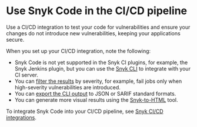 # Use Snyk Code in the CI/CD pipeline

Use a CI/CD integration to test your code for vulnerabilities and ensure your changes do not introduce new vulnerabilities, keeping your applications secure.

When you set up your CI/CD integration, note the following:

* Snyk Code is not yet supported in the Snyk CI plugins, for example, the Snyk Jenkins plugin, but you can use the [Snyk CLI](../../snyk-cli/using-snyk-code-from-the-cli/) to integrate with your CI server.
* You can [filter the results](broken-reference) by severity, for example, fail jobs only when high-severity vulnerabilities are introduced.
* You can [export the CLI output](broken-reference) to JSON or SARIF standard formats.
* You can generate more visual results using the [Snyk-to-HTML](../../snyk-cli/cli-tools/snyk-to-html/) tool.

To integrate Snyk Code into your CI/CD pipeline, see [Snyk CI/CD integrations](../../integrations/snyk-ci-cd-integrations/).
